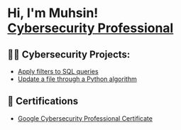 <h1>Hi, I'm Muhsin! <br/><a href="https://www.linkedin.com/in/abdullahmuhsin/">Cybersecurity Professional</a>
<h2>👨‍💻 Cybersecurity Projects:</h2>

- [Apply filters to SQL queries](https://github.com/Mazmuhsin/ActiveDirectoryLab)
- [Update a file through a Python algorithm](https://github.com/Mazmuhsin/Update-a-file-through-a-Python-algorithm)

<h2>📜 Certifications</h2>

- [Google Cybersecurity Professional Certificate]()





<!--
**joshmadakor1/joshmadakor1** is a ✨ _special_ ✨ repository because its `README.md` (this file) appears on your GitHub profile.

Here are some ideas to get you started:

- 🔭 I’m currently working on ...
- 🌱 I’m currently learning ...
- 👯 I’m looking to collaborate on ...
- 🤔 I’m looking for help with ...
- 💬 Ask me about ...
- 📫 How to reach me: ...
- 😄 Pronouns: ...
- ⚡ Fun fact: ...
-->
